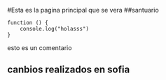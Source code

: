 
#Esta es la pagina principal que se vera
##santuario

```
function () {
    console.log("holasss")
}
```
esto es un comentario
## canbios realizados en sofia

